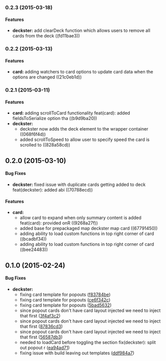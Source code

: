 <a name="0.2.3"></a>
### 0.2.3 (2015-03-18)


#### Features

* **deckster:** add clearDeck function which allows users to remove all cards from the deck ((fd11bae3))


<a name="0.2.2"></a>
### 0.2.2 (2015-03-13)


#### Features

* **card:** adding watchers to card options to update card data when the options are changed ((21c0eb1d))


<a name="0.2.1"></a>
### 0.2.1 (2015-03-11)


#### Features

* **card:** adding scrollToCard functionality feat(card): added fieldsToSerialize option tha ((b9d9ba20))
* **deckster:**
  * deckster now adds the deck element to the wrapper container ((068f6f4d))
  * added scrollToSpeed to allow user to specify speed the card is scrolled to ((828a58cd))


<a name="0.2.0"></a>
## 0.2.0 (2015-03-10)


#### Bug Fixes

* **deckster:** fixed issue with duplicate cards getting added to deck feat(deckster): added abi ((70788ecd))


#### Features

* **card:**
  * allow card to expand when only summary content is added feat(card): provided onR ((9268a27f))
  * added base for prepackaged map deckster map card ((67791450))
  * adding ability to load custom functions in top right corner of card ((bcadbf34))
  * adding ability to load custom functions in top right corner of card ((bee24483))


<a name="0.1.0"></a>
## 0.1.0 (2015-02-24)


#### Bug Fixes

* **deckster:**
  * fixing card template for popouts ([f83784be](https://github.com/DecksterTeam/DecksterJS/commit/f83784be4182aaeab2bdce3b8e85aef36c489324))
  * fixing card template for popouts ([ce6f342c](https://github.com/DecksterTeam/DecksterJS/commit/ce6f342cd3cd85c43671953f9313af07cdb4b44d))
  * fixing card template for popouts ([5bad5632](https://github.com/DecksterTeam/DecksterJS/commit/5bad5632f3c9f58a226ee90b3423485c0c3bf7e7))
  * since popout cards don't have card layout injected we need to inject that first  ([3f4af3c2](https://github.com/DecksterTeam/DecksterJS/commit/3f4af3c28a1fd7a82df2a21e7dfd31850f1bbb96))
  * since popout cards don't have card layout injected we need to inject that first  ([87836cd3](https://github.com/DecksterTeam/DecksterJS/commit/87836cd36f4dc0776a21279fc7ad3c3117cae2bd))
  * since popout cards don't have card layout injected we need to inject that first  ([56587db3](https://github.com/DecksterTeam/DecksterJS/commit/56587db3aba94c9f546a960c0f1e5b35bb69bfb7))
  * needed to loadCard before toggling the section fix(deckster): split out popout r ([ea94ad71](https://github.com/DecksterTeam/DecksterJS/commit/ea94ad71a6a9eb761c87fff54e858c3c7807d1ca))
  * fixing issue with build leaving out templates ([ddf984a7](https://github.com/DecksterTeam/DecksterJS/commit/ddf984a7848f64323318330cf4b097db246072ea))

